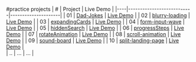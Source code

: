 #practice projects
| #  | Project                   | Live Demo           |
|----|---------------------------|---------------------|
| 01 | [Dad-Jokes](Dad-Jokes)                                 | [Live Demo](https://wyang0917.github.io/practice-projects/Dad-Jokes/)                 |
| 02 | [blurry-loading](blurry-loading)                       | [Live Demo](https://wyang0917.github.io/practice-projects/blurry-loading)             |
| 03 | [expandingCards](expandingCards)                       | [Live Demo](https://wyang0917.github.io/practice-projects/expandingCards)             |
| 04 | [form-input-wave](form-input-wave)                     | [Live Demo](https://wyang0917.github.io/practice-projects/form-input-wave)            |
| 05 | [hiddenSearch](hiddenSearch)                           | [Live Demo](https://wyang0917.github.io/practice-projects/hiddenSearch)               |
| 06 | [progressSteps](progressSteps)                         | [Live Demo](https://wyang0917.github.io/practice-projects/progressSteps)              |
| 07 | [rotateAnimation](rotateAnimation)                     | [Live Demo](https://wyang0917.github.io/practice-projects/rotateAnimation)            |
| 08 | [scroll-animation](scroll-animation)                   | [Live Demo](https://wyang0917.github.io/practice-projects/scroll-animation)           |
| 09 | [sound-board](sound-board)                             | [Live Demo](https://wyang0917.github.io/practice-projects/sound-board)                |
| 10 | [split-landing-page](split-landing-page)               | [Live Demo](https://wyang0917.github.io/practice-projects/split-landing-page)         |        
| .. | ...                      | ...                 |
